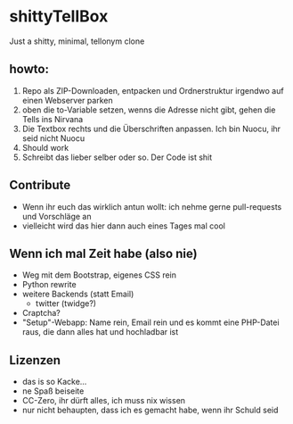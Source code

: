 # shittyTellBox
Just a shitty, minimal, tellonym clone

## howto: 
1. Repo als ZIP-Downloaden, entpacken und Ordnerstruktur irgendwo auf einen Webserver parken
2. oben die to-Variable setzen, wenns die Adresse nicht gibt, gehen die Tells ins Nirvana
3. Die Textbox rechts und die Überschriften anpassen. Ich bin Nuocu, ihr seid nicht Nuocu
4. Should work
5. Schreibt das lieber selber oder so. Der Code ist shit

## Contribute
- Wenn ihr euch das wirklich antun wollt: ich nehme gerne pull-requests und Vorschläge an
- vielleicht wird das hier dann auch eines Tages mal cool

## Wenn ich mal Zeit habe (also nie)
- Weg mit dem Bootstrap, eigenes CSS rein
- Python rewrite
- weitere Backends (statt Email)
  - twitter (twidge?)
- Craptcha?
- "Setup"-Webapp: Name rein, Email rein und es kommt eine PHP-Datei raus, die dann alles hat und hochladbar ist

## Lizenzen
- das is so Kacke...
- ne Spaß beiseite
- CC-Zero, ihr dürft alles, ich muss nix wissen
- nur nicht behaupten, dass ich es gemacht habe, wenn ihr Schuld seid
